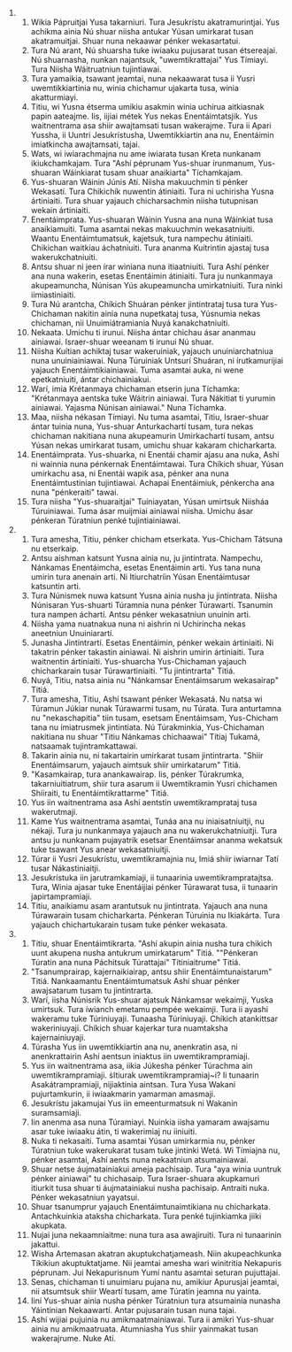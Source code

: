 <ol>
  <li>
    <ol>
      <li>Wikia Pápruitjai Yusa takarniuri. Tura Jesukrístu akatramurintjai. Yus achikma ainia Nú shuar niisha antukar Yúsan umirkarat tusan akatramuitjai. Shuar nuna nekaawar pénker wekasartatui.</li>
      <li>Tura Nú arant, Nú shuarsha tuke iwiaaku pujusarat tusan étsereajai. Nú shuarnasha, nunkan najantsuk, "uwemtikrattajai" Yus Tímiayi. Tura Niisha Wáitruatniun tujintiawai.</li>
      <li>Tura yamaikia, tsawant jeamtai, nuna nekaawarat tusa ii Yusri uwemtikkiartinia nu, winia chichamur ujakarta tusa, winia akatturmiayi.</li>
      <li>Titiu, wi Yusna étserma umikiu asakmin winia uchirua aitkiasnak papin aateajme. Iis, iijiai métek Yus nekas Enentáimtatsjik. Yus waitnentrama asa shiir awajtamsati tusan wakerajme. Tura ii Apari Yussha, ii Uuntri Jesukrístusha, Uwemtikkiartin ana nu, Enentáimin imiatkincha awajtamsati, tajai.</li>
      <li>Wats, wi iwiarachmajna nu ame iwiarata tusan Kreta nunkanam ikiukchamkajam. Tura "Ashí péprunam Yus-shuar írunmanum, Yus-shuaran Wáinkiarat tusam shuar anaikiarta" Tíchamkajam.</li>
      <li>Yus-shuaran Wáinin Júnis Atí. Niisha makuuchmin ti pénker Wekasatí. Tura Chikichík nuwentin átiniaiti. Tura ni uchirisha Yusna ártiniaiti. Tura shuar yajauch chicharsachmin niisha tutupnisan wekain ártiniaiti.</li>
      <li>Enentáimprata. Yus-shuaran Wáinin Yusna ana nuna Wáinkiat tusa anaikiamuiti. Tuma asamtai nekas makuuchmin wekasatniuiti. Waantu Enentáimtumatsuk, kajetsuk, tura nampechu átiniaiti. Chikichan waitkiau áchatniuiti. Tura ananma Kuítrintin ajastaj tusa wakerukchatniuiti.</li>
      <li>Antsu shuar ni jeen írar winiana nuna itiaatniuiti. Tura Ashí pénker ana nuna wakerin, esetas Enentáimin átiniaiti. Tura ju nunkanmaya akupeamuncha, Núnisan Yús akupeamuncha umirkatniuiti. Tura ninki iimiastiniaiti.</li>
      <li>Tura Nú arantcha, Chíkich Shuáran pénker jintintrataj tusa tura Yus-Chichaman nakitin ainia nuna nupetkataj tusa, Yúsnumia nekas chichaman, nii Unuimiátramiania Nuyá kanakchatniuiti.</li>
      <li>Nekaata. Umichu ti irunui. Niisha ántar chichau ásar ananmau ainiawai. Israer-shuar weeanam ti irunui Nú shuar.</li>
      <li>Niisha Kuítian achiktaj tusar wakeruiniak, yajauch unuiniarchatniua nuna unuiniainiawai. Nuna Túruiniak Untsurí Shuáran, ni írutkamurijiai yajauch Enentáimtikiainiawai. Tuma asamtai auka, ni wene epetkatniuiti, ántar chichainiakui.</li>
      <li>Warí, imia Krétanmaya chichaman etserin juna Tíchamka: "Krétanmaya aentska tuke Wáitrin ainiawai. Tura Nákitiat ti yurumin ainiawai. Yajasma Núnisan ainiawai." Nuna Tíchamka.</li>
      <li>Maa, niisha nékasan Tímiayi. Nu tuma asamtai, Titiu, Israer-shuar ántar tuinia nuna, Yus-shuar Anturkachartí tusam, tura nekas chichaman nakitiana nuna akupeamurin Umirkachartí tusam, antsu Yúsan nekas umirkarat tusam, umichu shuar kakaram chicharkarta.</li>
      <li>Enentáimprata. Yus-shuarka, ni Enentái chamir ajasu ana nuka, Ashí ni wainnia nuna pénkernak Enentáimtawai. Tura Chíkich shuar, Yúsan umirkachu asa, ni Enentái wapik asa, pénker ana nuna Enentáimtustinian tujintiawai. Achapai Enentáimiuk, pénkercha ana nuna "pénkeraiti" tawai.</li>
      <li>Tura niisha "Yus-shuaraitjai" Tuíniayatan, Yúsan umirtsuk Niisháa Túruiniawai. Tuma ásar muijmiai ainiawai niisha. Umichu ásar pénkeran Túratniun penké tujintiainiawai.</li>
    </ol>
  </li>
  <li>
    <ol>
      <li>Tura amesha, Titiu, pénker chicham etserkata. Yus-Chicham Tátsuna nu etserkaip.</li>
      <li>Antsu aishman katsunt Yusna ainia nu, ju jintintrata. Nampechu, Nánkamas Enentáimcha, esetas Enentáimin arti. Yus tana nuna umirin tura anenain arti. Ni Itiurchatríin Yúsan Enentáimtusar katsuntin arti.</li>
      <li>Tura Núnismek nuwa katsunt Yusna ainia nusha ju jintintrata. Niisha Núnisaran Yus-shuarti Túramnia nuna pénker Túrawartí. Tsanumin tura nampen áchartí. Antsu pénker wekasatniun unuinin arti.</li>
      <li>Niisha yama nuatnakua nuna ni aishrin ni Uchiríncha nekas aneetniun Unuiniarartí.</li>
      <li>Junasha Jintintrartí. Esetas Enentáimin, pénker wekain ártiniaiti. Ni takatrin pénker takastin ainiawai. Ni aishrin umirin ártiniaiti. Tura waitnentin ártiniaiti. Yus-shuarcha Yus-Chichaman yajauch chicharkarain tusar Túrawartiniaiti. "Tu jintintrarta" Titiá.</li>
      <li>Nuyá, Titiu, natsa ainia nu "Nánkamsar Enentáimsarum wekasairap" Titiá.</li>
      <li>Tura amesha, Titiu, Ashí tsawant pénker Wekasatá. Nu natsa wi Túramun Júkiar nunak Túrawarmi tusam, nu Túrata. Tura anturtamna nu "nekaschapitia" tiin tusam, esetsam Enentáimsam, Yus-Chicham tana nu ímiatrusmek jintintiata. Nú Túrakminkia, Yus-Chichaman nakitiana nu shuar "Titiu Nánkamas chichaawai" Títiaj Tukamá, natsaamak tujintramkattawai.</li>
      <li>Takarin ainia nu, ni takartairin umirkarat tusam jintintrarta. "Shiir Enentáimsarum, yajauch aimtsuk shiir umirkatarum" Titiá.</li>
      <li>"Kasamkairap, tura anankawairap. Iis, pénker Túrakrumka, takarniuitiatrum, shiir tura asarum ii Uwemtikramin Yusri chichamen Shíiraiti, tu Enentáimtikrattarme" Titiá.</li>
      <li>Yus iin waitnentrama asa Ashí aentstin uwemtikramprataj tusa wakerutmaji.</li>
      <li>Kame Yus waitnentrama asamtai, Tunáa ana nu iniaisatniuitji, nu nékaji. Tura ju nunkanmaya yajauch ana nu wakerukchatniuitji. Tura antsu ju nunkanam pujayatrik esetsar Enentáimsar ananma wekatsuk tuke tsawant Yus anear wekasatniuitji.</li>
      <li>Túrar ii Yusri Jesukrístu, uwemtikramajnia nu, Imiá shiir iwiarnar Tatí tusar Nákastiniaitji.</li>
      <li>Jesukrístuka iin jarutramkamiaji, ii tunaarinia uwemtikrampratajtsa. Tura, Winia ajasar tuke Enentáijiai pénker Túrawarat tusa, ii tunaarin japirtampramiaji.</li>
      <li>Titiu, anaikiamu asam arantutsuk nu jintintrata. Yajauch ana nuna Túrawarain tusam chicharkarta. Pénkeran Túruinia nu Ikiakárta. Tura yajauch chichartukarain tusam tuke pénker wekasata.</li>
    </ol>
  </li>
  <li>
    <ol>
      <li>Titiu, shuar Enentáimtikrarta. "Ashí akupin ainia nusha tura chikich uunt akupena nusha antukrum umirkatarum" Titiá. ""Pénkeran Túratin ana nuna Páchitsuk Túrattajai" Títiniaitrume" Titiá.</li>
      <li>"Tsanumprairap, kajernaikiairap, antsu shiir Enentáimtunaistarum" Titiá. Nankaamantu Enentáimtumatsuk Ashí shuar pénker awajsatarum tusam tu jintintrarta.</li>
      <li>Warí, iisha Núnisrik Yus-shuar ajatsuk Nánkamsar wekaimji, Yuska umirtsuk. Tura íwianch emetamu pempée wekaimji. Tura ii ayashi wakeramu tuke Túriniuyaji. Tunaasha Túriniuyaji. Chíkich atankittsar wakeriniuyaji. Chíkich shuar kajerkar tura nuamtaksha kajernainiuyaji.</li>
      <li>Túrasha Yus iin uwemtikkiartin ana nu, anenkratin asa, ni anenkrattairin Ashí aentsun iniaktus iin uwemtikrampramiaji.</li>
      <li>Yus iin waitnentrama asa, iikia Júkesha pénker Túrachma ain uwemtikrampramiaji. ṡItiurak uwemtikrampramiaj~i? Ii tunaarin Asakátrampramiaji, nijiaktinia aintsan. Tura Yusa Wakani pujurtamkurin, ii iwiaakmarin yamarman amasmaji.</li>
      <li>Jesukrístu jakamujai Yus iin emeenturmatsuk ni Wakanin suramsamiaji.</li>
      <li>Iin anenma asa nuna Túramiayi. Nuinkia iisha yamaram awajsamu asar tuke iwiaaku átin, ti wakerimiaj nu iiniuiti.</li>
      <li>Nuka ti nekasaiti. Tuma asamtai Yúsan umirkarmia nu, pénker Túratniun tuke wakerukarat tusam tuke jintinki Wetá. Wi Tímiajna nu, pénker asamtai, Ashí aents nuna nekaatniun atsumainiawai.</li>
      <li>Shuar netse áujmatainiakui ameja pachisaip. Tura "aya winia uuntruk pénker ainiawai" tu chichasaip. Tura Israer-shuara akupkamuri itiurkit tusa shuar ti áujmatainiakui nusha pachisaip. Antraiti nuka. Pénker wekasatniun yayatsui.</li>
      <li>Shuar tsanumprur yajauch Enentáimtunaimtikiana nu chicharkata. Antachkuinkia ataksha chicharkata. Tura penké tujinkiamka jiiki akupkata.</li>
      <li>Nujai juna nekaamniaitme: nuna tura asa awajiruiti. Tura ni tunaarinin jakattui.</li>
      <li>Wisha Artemasan akatran akuptukchatjameash. Niin akupeachkunka Tíkikiun akuptuktatjame. Nii jeamtai amesha wari winitritia Nekapuris péprunam. Jui Nekapurisnum Yumí nantu asamtai seturan pujuttajai.</li>
      <li>Senas, chichaman ti unuimiaru pujana nu, amikiur Apurusjai jeamtai, nii atsumtsuk shiir Weartí tusam, ame Túratin jeamna nu yainta.</li>
      <li>Iiní Yus-shuar ainia nusha pénker Túratniun tura atsumainia nunasha Yáintinian Nekaawartí. Antar pujusarain tusan nuna tajai.</li>
      <li>Ashí wijiai pujuinia nu amikmaatmainiawai. Tura ii amikri Yus-shuar ainia nu amikmaatruata. Atumniasha Yus shiir yainmakat tusan wakerajrume. Nuke Atí.</li>
    </ol>
  </li>
</ol>